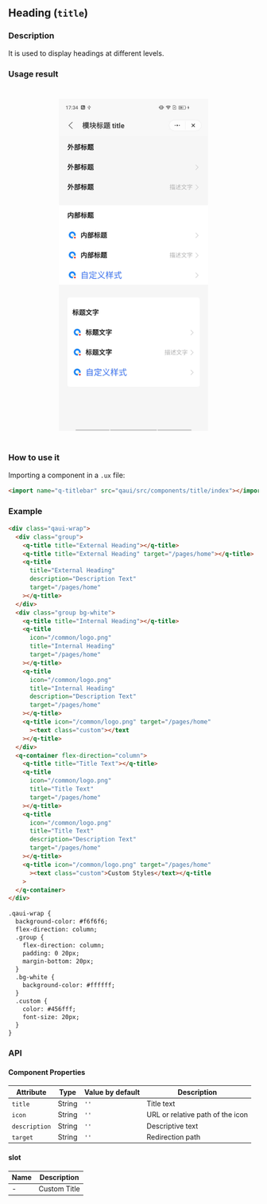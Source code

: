 ## Heading (`title`)

### Description

It is used to display headings at different levels.

### Usage result

<div style="text-align: center;margin: 40px;"><img src="./assets/title.jpg" alt="barcode" style="width:300px" /></div>

### How to use it

Importing a component in a `.ux` file:

```html
<import name="q-titlebar" src="qaui/src/components/title/index"></import>
```

### Example

```html
<div class="qaui-wrap">
  <div class="group">
    <q-title title="External Heading"></q-title>
    <q-title title="External Heading" target="/pages/home"></q-title>
    <q-title
      title="External Heading"
      description="Description Text"
      target="/pages/home"
    ></q-title>
  </div>
  <div class="group bg-white">
    <q-title title="Internal Heading"></q-title>
    <q-title
      icon="/common/logo.png"
      title="Internal Heading"
      target="/pages/home"
    ></q-title>
    <q-title
      icon="/common/logo.png"
      title="Internal Heading"
      description="Description Text"
      target="/pages/home"
    ></q-title>
    <q-title icon="/common/logo.png" target="/pages/home"
      ><text class="custom"></text
    ></q-title>
  </div>
  <q-container flex-direction="column">
    <q-title title="Title Text"></q-title>
    <q-title
      icon="/common/logo.png"
      title="Title Text"
      target="/pages/home"
    ></q-title>
    <q-title
      icon="/common/logo.png"
      title="Title Text"
      description="Description Text"
      target="/pages/home"
    ></q-title>
    <q-title icon="/common/logo.png" target="/pages/home"
      ><text class="custom">Custom Styles</text></q-title
    >
  </q-container>
</div>
```

```less
.qaui-wrap {
  background-color: #f6f6f6;
  flex-direction: column;
  .group {
    flex-direction: column;
    padding: 0 20px;
    margin-bottom: 20px;
  }
  .bg-white {
    background-color: #ffffff;
  }
  .custom {
    color: #456fff;
    font-size: 20px;
  }
}
```

### API

#### Component Properties

| Attribute     | Type   | Value by default | Description                      |
| ------------- | ------ | ---------------- | -------------------------------- |
| `title`       | String | `''`             | Title text                       |
| `icon`        | String | `''`             | URL or relative path of the icon |
| `description` | String | `''`             | Descriptive text                 |
| `target`      | String | `''`             | Redirection path                 |

#### slot

| Name | Description  |
| ---- | ------------ |
| -    | Custom Title |
